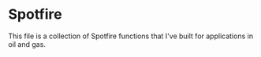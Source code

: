 # Spotfire

This file is a collection of Spotfire functions that I've built for applications in oil and gas.
